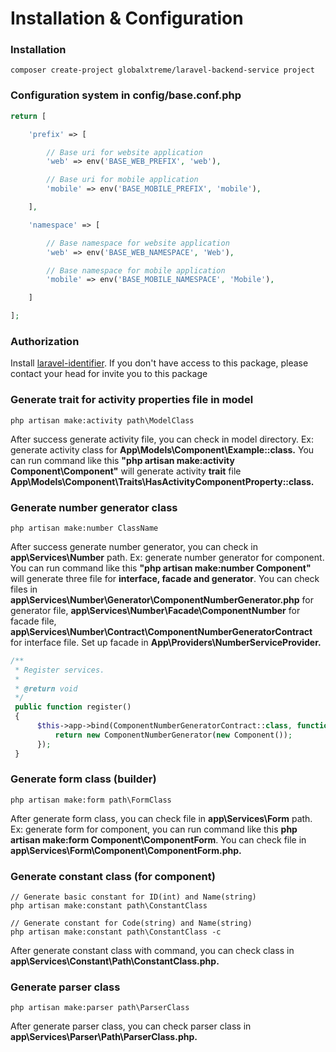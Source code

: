 # Installation & Configuration

### Installation

```
composer create-project globalxtreme/laravel-backend-service project
```

### Configuration system in config/base.conf.php

```php
return [

    'prefix' => [

        // Base uri for website application
        'web' => env('BASE_WEB_PREFIX', 'web'),

        // Base uri for mobile application
        'mobile' => env('BASE_MOBILE_PREFIX', 'mobile'),

    ],

    'namespace' => [

        // Base namespace for website application
        'web' => env('BASE_WEB_NAMESPACE', 'Web'),

        // Base namespace for mobile application
        'mobile' => env('BASE_MOBILE_NAMESPACE', 'Mobile'),

    ]

];
  ```

### Authorization
Install [laravel-identifier](https://github.com/globalxtreme/laravel-identifier).
If you don't have access to this package, please contact your head for invite you to this package

### Generate trait for activity properties file in model

```
php artisan make:activity path\ModelClass
```

After success generate activity file, you can check in model directory. Ex: generate activity class for
**App\Models\Component\Example::class.** You can run command like this **"php artisan make:activity
Component\Component"**
will generate activity **trait** file **App\Models\Component\Traits\HasActivityComponentProperty::class.**

### Generate number generator class

```
php artisan make:number ClassName
```

After success generate number generator, you can check in **app\Services\Number** path. Ex: generate number generator
for component. You can run command like this **"php artisan make:number Component"** will generate three file for
**interface, facade and generator**. You can check files in **app\Services\Number\Generator\ComponentNumberGenerator.php**
for generator file, **app\Services\Number\Facade\ComponentNumber** for facade file, **app\Services\Number\Contract\ComponentNumberGeneratorContract** for interface file.
Set up facade in **App\Providers\NumberServiceProvider.**
```php
/**
 * Register services.
 *
 * @return void
 */
 public function register()
 {
      $this->app->bind(ComponentNumberGeneratorContract::class, function () {
          return new ComponentNumberGenerator(new Component());
      });
 } 
```

### Generate form class (builder)

```
php artisan make:form path\FormClass
```

After generate form class, you can check file in **app\Services\Form** path. Ex: generate form for component, you can
run command like this **php artisan make:form Component\ComponentForm**. You can check file in **app\Services\Form\Component\ComponentForm.php.**

### Generate constant class (for component)

```
// Generate basic constant for ID(int) and Name(string)
php artisan make:constant path\ConstantClass

// Generate constant for Code(string) and Name(string)
php artisan make:constant path\ConstantClass -c
```

After generate constant class with command, you can check class in **app\Services\Constant\Path\ConstantClass.php.**

### Generate parser class

```
php artisan make:parser path\ParserClass
```

After generate parser class, you can check parser class in **app\Services\Parser\Path\ParserClass.php.**
